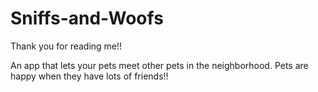 # Sniffs-and-Woofs
Thank you for reading me!!

An app that lets your pets meet other pets in the neighborhood. Pets are happy when they have lots of friends!!
